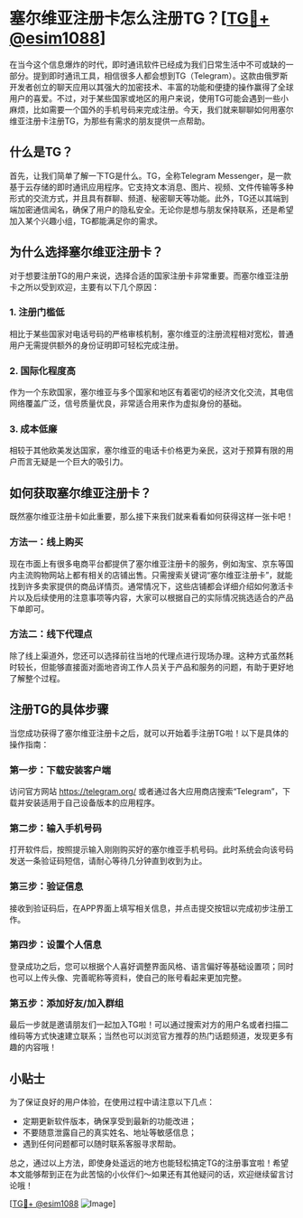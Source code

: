 # 塞尔维亚注册卡怎么注册TG？[[TG💪+ @esim1088](https://t.me/s/esim1088)]

在当今这个信息爆炸的时代，即时通讯软件已经成为我们日常生活中不可或缺的一部分。提到即时通讯工具，相信很多人都会想到TG（Telegram）。这款由俄罗斯开发者创立的聊天应用以其强大的加密技术、丰富的功能和便捷的操作赢得了全球用户的喜爱。不过，对于某些国家或地区的用户来说，使用TG可能会遇到一些小麻烦，比如需要一个国外的手机号码来完成注册。今天，我们就来聊聊如何用塞尔维亚注册卡注册TG，为那些有需求的朋友提供一点帮助。

## 什么是TG？

首先，让我们简单了解一下TG是什么。TG，全称Telegram Messenger，是一款基于云存储的即时通讯应用程序。它支持文本消息、图片、视频、文件传输等多种形式的交流方式，并且具有群聊、频道、秘密聊天等功能。此外，TG还以其端到端加密通信闻名，确保了用户的隐私安全。无论你是想与朋友保持联系，还是希望加入某个兴趣小组，TG都能满足你的需求。

## 为什么选择塞尔维亚注册卡？

对于想要注册TG的用户来说，选择合适的国家注册卡非常重要。而塞尔维亚注册卡之所以受到欢迎，主要有以下几个原因：

### 1. 注册门槛低

相比于某些国家对电话号码的严格审核机制，塞尔维亚的注册流程相对宽松，普通用户无需提供额外的身份证明即可轻松完成注册。

### 2. 国际化程度高

作为一个东欧国家，塞尔维亚与多个国家和地区有着密切的经济文化交流，其电信网络覆盖广泛，信号质量优良，非常适合用来作为虚拟身份的基础。

### 3. 成本低廉

相较于其他欧美发达国家，塞尔维亚的电话卡价格更为亲民，这对于预算有限的用户而言无疑是一个巨大的吸引力。

## 如何获取塞尔维亚注册卡？

既然塞尔维亚注册卡如此重要，那么接下来我们就来看看如何获得这样一张卡吧！

### 方法一：线上购买

现在市面上有很多电商平台都提供了塞尔维亚注册卡的服务，例如淘宝、京东等国内主流购物网站上都有相关的店铺出售。只需搜索关键词“塞尔维亚注册卡”，就能找到许多卖家提供的商品详情页。通常情况下，这些店铺都会详细介绍如何激活卡片以及后续使用的注意事项等内容，大家可以根据自己的实际情况挑选适合的产品下单即可。

### 方法二：线下代理点

除了线上渠道外，您还可以选择前往当地的代理点进行现场办理。这种方式虽然耗时较长，但能够直接面对面地咨询工作人员关于产品和服务的问题，有助于更好地了解整个过程。

## 注册TG的具体步骤

当您成功获得了塞尔维亚注册卡之后，就可以开始着手注册TG啦！以下是具体的操作指南：

### 第一步：下载安装客户端

访问官方网站 https://telegram.org/ 或者通过各大应用商店搜索“Telegram”，下载并安装适用于自己设备版本的应用程序。

### 第二步：输入手机号码

打开软件后，按照提示输入刚刚购买好的塞尔维亚手机号码。此时系统会向该号码发送一条验证码短信，请耐心等待几分钟直到收到为止。

### 第三步：验证信息

接收到验证码后，在APP界面上填写相关信息，并点击提交按钮以完成初步注册工作。

### 第四步：设置个人信息

登录成功之后，您可以根据个人喜好调整界面风格、语言偏好等基础设置项；同时也可以上传头像、完善昵称等资料，使自己的账号看起来更加完整。

### 第五步：添加好友/加入群组

最后一步就是邀请朋友们一起加入TG啦！可以通过搜索对方的用户名或者扫描二维码等方式快速建立联系；当然也可以浏览官方推荐的热门话题频道，发现更多有趣的内容哦！

## 小贴士

为了保证良好的用户体验，在使用过程中请注意以下几点：

- 定期更新软件版本，确保享受到最新的功能改进；
- 不要随意泄露自己的真实姓名、地址等敏感信息；
- 遇到任何问题都可以随时联系客服寻求帮助。

总之，通过以上方法，即使身处遥远的地方也能轻松搞定TG的注册事宜啦！希望本文能够帮到正在为此苦恼的小伙伴们～如果还有其他疑问的话，欢迎继续留言讨论哦！

[[TG💪+ @esim1088](https://t.me/s/esim1088) ![Image](https://i.postimg.cc/4NQfJmqS/Snipaste-2025-05-13-00-14-12.png)]